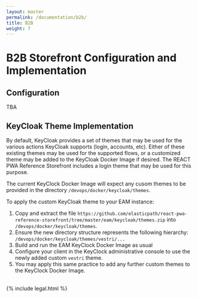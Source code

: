 ```yaml
---
layout: master
permalink: /documentation/b2b/
title: B2B
weight: 7
---
```

# B2B Storefront Configuration and Implementation

## Configuration
TBA

## KeyCloak Theme Implementation
By default, KeyCloak provides a set of themes that may be used for the various actions KeyCloak supports (login, accounts, etc). Either of these existing themes may be used for the supported flows, or a customized theme may be added to the KeyCloak Docker Image if desired. The REACT PWA Reference Storefront includes a login theme that may be used for this purpose.

The current KeyClock Docker Image will expect any cusom themes to be provided in the directory `/devops/docker/keycloak/themes`.

To apply the custom KeyCloak theme to your EAM instance:
1. Copy and extract the file `https://github.com/elasticpath/react-pwa-reference-storefront/tree/master/eam/keycloak/themes.zip` into `/devops/docker/keycloak/themes`.
2. Ensure the new directory structure represents the following hierarchy: `/devops/docker/keycloak/themes/vestri/...`
3. Build and run the EAM KeyClock Docker Image as usual
4. Configure your client in the KeyClock administrative console to use the newly added custom `vestri` theme.
5. You may apply this same practice to add any further custom themes to the KeyClock Docker Image.
<br/><br/>

{% include legal.html %}
